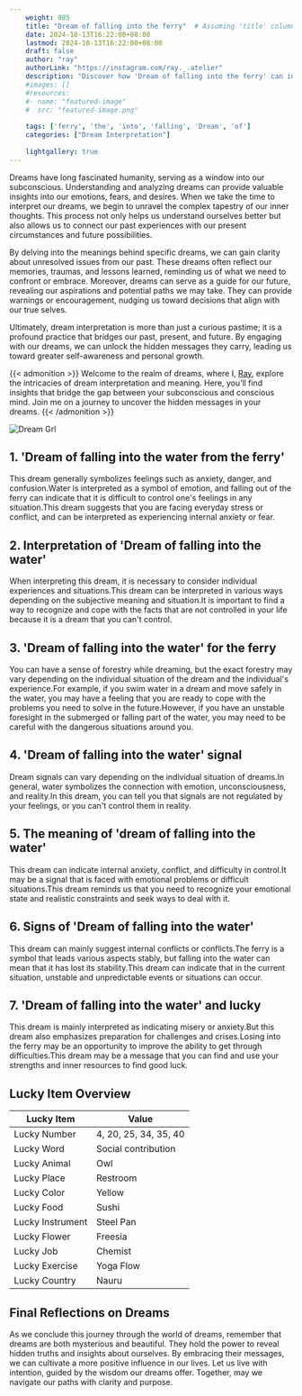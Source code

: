 ```yaml
---
    weight: 985
    title: "Dream of falling into the ferry"  # Assuming 'title' column exists
    date: 2024-10-13T16:22:00+08:00
    lastmod: 2024-10-13T16:22:00+08:00
    draft: false
    author: "ray"
    authorLink: "https://instagram.com/ray._.atelier"
    description: "Discover how 'Dream of falling into the ferry' can interpret your future and uncover its significant meanings in your life."
    #images: []
    #resources:
    #- name: "featured-image"
    #  src: "featured-image.png"
    
    tags: ['ferry', 'the', 'into', 'falling', 'Dream', 'of']
    categories: ["Dream Interpretation"]
    
    lightgallery: true
---
```

    
Dreams have long fascinated humanity, serving as a window into our subconscious. Understanding and analyzing dreams can provide valuable insights into our emotions, fears, and desires. When we take the time to interpret our dreams, we begin to unravel the complex tapestry of our inner thoughts. This process not only helps us understand ourselves better but also allows us to connect our past experiences with our present circumstances and future possibilities.

By delving into the meanings behind specific dreams, we can gain clarity about unresolved issues from our past. These dreams often reflect our memories, traumas, and lessons learned, reminding us of what we need to confront or embrace. Moreover, dreams can serve as a guide for our future, revealing our aspirations and potential paths we may take. They can provide warnings or encouragement, nudging us toward decisions that align with our true selves.

Ultimately, dream interpretation is more than just a curious pastime; it is a profound practice that bridges our past, present, and future. By engaging with our dreams, we can unlock the hidden messages they carry, leading us toward greater self-awareness and personal growth.

{{< admonition >}}
Welcome to the realm of dreams, where I, [Ray](https://instagram.com/ray._.atelier), explore the intricacies of dream interpretation and meaning. Here, you’ll find insights that bridge the gap between your subconscious and conscious mind. Join me on a journey to uncover the hidden messages in your dreams.
{{< /admonition >}}

![Dream Grl](https://cdn.pixabay.com/photo/2017/11/02/03/35/gothic-2910057_1280.jpg "Dream Grl")

## 1. 'Dream of falling into the water from the ferry'
This dream generally symbolizes feelings such as anxiety, danger, and confusion.Water is interpreted as a symbol of emotion, and falling out of the ferry can indicate that it is difficult to control one's feelings in any situation.This dream suggests that you are facing everyday stress or conflict, and can be interpreted as experiencing internal anxiety or fear.

## 2. Interpretation of 'Dream of falling into the water'
When interpreting this dream, it is necessary to consider individual experiences and situations.This dream can be interpreted in various ways depending on the subjective meaning and situation.It is important to find a way to recognize and cope with the facts that are not controlled in your life because it is a dream that you can't control.

## 3. 'Dream of falling into the water' for the ferry
You can have a sense of forestry while dreaming, but the exact forestry may vary depending on the individual situation of the dream and the individual's experience.For example, if you swim water in a dream and move safely in the water, you may have a feeling that you are ready to cope with the problems you need to solve in the future.However, if you have an unstable foresight in the submerged or falling part of the water, you may need to be careful with the dangerous situations around you.

## 4. 'Dream of falling into the water' signal
Dream signals can vary depending on the individual situation of dreams.In general, water symbolizes the connection with emotion, unconsciousness, and reality.In this dream, you can tell you that signals are not regulated by your feelings, or you can't control them in reality.

## 5. The meaning of 'dream of falling into the water'
This dream can indicate internal anxiety, conflict, and difficulty in control.It may be a signal that is faced with emotional problems or difficult situations.This dream reminds us that you need to recognize your emotional state and realistic constraints and seek ways to deal with it.

## 6. Signs of 'Dream of falling into the water'
This dream can mainly suggest internal conflicts or conflicts.The ferry is a symbol that leads various aspects stably, but falling into the water can mean that it has lost its stability.This dream can indicate that in the current situation, unstable and unpredictable events or situations can occur.

## 7. 'Dream of falling into the water' and lucky
This dream is mainly interpreted as indicating misery or anxiety.But this dream also emphasizes preparation for challenges and crises.Losing into the ferry may be an opportunity to improve the ability to get through difficulties.This dream may be a message that you can find and use your strengths and inner resources to find good luck.

## Lucky Item Overview
| Lucky Item          | Value              |
|---------------|--------------------|
| Lucky Number        | 4, 20, 25, 34, 35, 40  |
| Lucky Word          | Social contribution |
| Lucky Animal        | Owl |
| Lucky Place         | Restroom     |
| Lucky Color         | Yellow     |
| Lucky Food          | Sushi      |
| Lucky Instrument    | Steel Pan |
| Lucky Flower        | Freesia    |
| Lucky Job           | Chemist       |
| Lucky Exercise      | Yoga Flow  |
| Lucky Country       | Nauru    |


##  Final Reflections on Dreams

As we conclude this journey through the world of dreams, remember that dreams are both mysterious and beautiful. They hold the power to reveal hidden truths and insights about ourselves. By embracing their messages, we can cultivate a more positive influence in our lives. Let us live with intention, guided by the wisdom our dreams offer. Together, may we navigate our paths with clarity and purpose.
